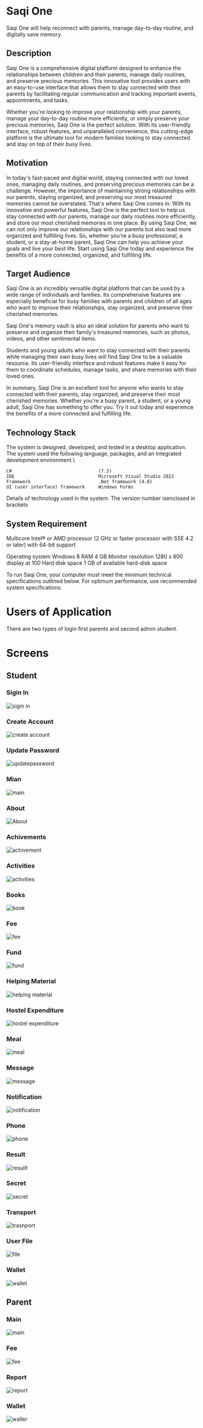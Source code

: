 
# Saqi One

Saqi One will help reconnect with parents, manage day-to-day routine, and digitally save memory.

## Description 

Saqi One is a comprehensive digital platform designed to enhance the relationships between children and their parents, manage daily routines, and preserve precious memories. This innovative tool provides users with an easy-to-use interface that allows them to stay connected with their parents by facilitating regular communication and tracking important events, appointments, and tasks.

Whether you're looking to improve your relationship with your parents, manage your day-to-day routine more efficiently, or simply preserve your precious memories, Saqi One is the perfect solution. With its user-friendly interface, robust features, and unparalleled convenience, this cutting-edge platform is the ultimate tool for modern families looking to stay connected and stay on top of their busy lives.

## Motivation

In today's fast-paced and digital world, staying connected with our loved ones, managing daily routines, and preserving precious memories can be a challenge. However, the importance of maintaining strong relationships with our parents, staying organized, and preserving our most treasured memories cannot be overstated. That's where Saqi One comes in. With its innovative and powerful features, Saqi One is the perfect tool to help us stay connected with our parents, manage our daily routines more efficiently, and store our most cherished memories in one place. By using Saqi One, we can not only improve our relationships with our parents but also lead more organized and fulfilling lives. So, whether you're a busy professional, a student, or a stay-at-home parent, Saqi One can help you achieve your goals and live your best life. Start using Saqi One today and experience the benefits of a more connected, organized, and fulfilling life.

## Target Audience

Saqi One is an incredibly versatile digital platform that can be used by a wide range of individuals and families. Its comprehensive features are especially beneficial for busy families with parents and children of all ages who want to improve their relationships, stay organized, and preserve their cherished memories.

Saqi One's memory vault is also an ideal solution for parents who want to preserve and organize their family's treasured memories, such as photos, videos, and other sentimental items.

Students and young adults who want to stay connected with their parents while managing their own busy lives will find Saqi One to be a valuable resource. Its user-friendly interface and robust features make it easy for them to coordinate schedules, manage tasks, and share memories with their loved ones.

In summary, Saqi One is an excellent tool for anyone who wants to stay connected with their parents, stay organized, and preserve their most cherished memories. Whether you're a busy parent, a student, or a young adult, Saqi One has something to offer you. Try it out today and experience the benefits of a more connected and fulfilling life.



## Technology Stack

The system is designed, developed, and tested in a desktop application. The system used the following language, packages, and an Integrated development environment.\

    C# 								  (7.3)
    IDE                               Microsoft Visual Studio 2022
    Framework                         .Net framework (4.8)
    UI (user interface) framework     Windows Forms                                  

Details of technology used in the system. The version number isenclosed in brackets

## System Requirement

Multicore Intel® or AMD processor (2 GHz or faster processor with SSE 4.2 or later) with 64-bit support

Operating system                                                                         Windows 8
RAM                                                                                                 4 GB
Monitor resolution                                                                       1280 x 800 display at 100
Hard disk space                                                                            1 GB of available hard-disk space

To run Saqi One, your computer must meet the minimum technical specifications outlined below. For optimum performance, use recommended system specifications.

# Users of Application
There are two types of login first parents and second admin student.
# Screens
## Student
### Sigin In
![sigin in](https://user-images.githubusercontent.com/96945594/172011388-24420289-3043-412e-9162-1ab062a8ef79.JPG)
### Create Account
![create account](https://user-images.githubusercontent.com/96945594/172011691-80fd9d00-4faf-4ffa-8081-a6d0ee39aa74.JPG)
### Update Password
![updatepassword](https://user-images.githubusercontent.com/96945594/172011651-0a6307cd-b8f2-4acf-85d3-61e7138e64f2.JPG)
### Mian
![main](https://user-images.githubusercontent.com/96945594/172011738-aa9b7202-eee3-480e-9af1-9e6658f068ca.JPG)
### About
![About](https://user-images.githubusercontent.com/96945594/228990000-77b358af-1f4d-411a-a07c-f1043243c14d.png)
### Achivements
![achivement](https://user-images.githubusercontent.com/96945594/172011782-f11923ce-acdc-49aa-9af6-4db896b80348.JPG)
### Activities
![activities](https://user-images.githubusercontent.com/96945594/172011797-e2e78600-9562-432b-8669-b935a4d36f5c.JPG)
### Books
![book](https://user-images.githubusercontent.com/96945594/172011831-879903bf-ec2e-4786-b906-8ee37ce6de31.JPG)
### Fee
![fee](https://user-images.githubusercontent.com/96945594/172011859-4cf1fd03-fbff-4896-b02b-7012d1db7ab7.JPG)
### Fund
![fund](https://user-images.githubusercontent.com/96945594/172011887-1fc5af9d-a636-4c1e-a5f2-541a074057ca.JPG)
### Helping Material
![helping material](https://user-images.githubusercontent.com/96945594/172011902-f4a99fce-379d-4dcc-9799-728e3d300244.JPG)
### Hostel Expenditure
![hostel expenditure](https://user-images.githubusercontent.com/96945594/172011929-7a7e9537-f17b-4ae3-b2ab-7f9327855039.JPG)
### Meal
![meal](https://user-images.githubusercontent.com/96945594/172011951-86b07b17-0de5-4d07-a0e5-9450102ffdf3.JPG)
### Message
![message](https://user-images.githubusercontent.com/96945594/172011968-7e8b7245-ecf7-4f1e-9686-589fdde3c8dd.JPG)
### Notification
![notification](https://user-images.githubusercontent.com/96945594/172011976-757be844-090c-47a7-a326-a14850f06446.JPG)
### Phone
![phone](https://user-images.githubusercontent.com/96945594/172012013-a77f6443-a85b-4ad2-b648-23d39fe19696.JPG)
### Result
![resullt](https://user-images.githubusercontent.com/96945594/172012084-a360c04d-45d9-4c26-a0e9-7167d43ec2e4.JPG)
### Secret
![secret](https://user-images.githubusercontent.com/96945594/172012102-0c60390b-4a77-42f1-a0cf-b43bf295c808.JPG)
### Transport
![trasnport](https://user-images.githubusercontent.com/96945594/172012153-fb5c6b72-da9e-4717-886a-d25436a3597c.JPG)
### User File
![file](https://user-images.githubusercontent.com/96945594/172012182-9a008e02-3676-4230-a5d8-24debd6bb43d.JPG)
### Wallet
![wallet](https://user-images.githubusercontent.com/96945594/172012242-c50d3c11-1d8a-4b8f-8995-4992941d5aaa.JPG)
## Parent
### Main
![main](https://user-images.githubusercontent.com/96945594/172012343-f59ced66-0ecb-4ebd-9f1f-9ee3d7350836.JPG)
### Fee
![fee](https://user-images.githubusercontent.com/96945594/172012408-6a63ab2c-29c5-4170-9ce0-d077f9d52229.JPG)
### Report
![report](https://user-images.githubusercontent.com/96945594/172012425-93792cb8-fd04-4b6d-94a7-2e56b17693e5.JPG)
### Wallet
![waller](https://user-images.githubusercontent.com/96945594/172012490-99b3f48e-2f26-459b-9d02-577b97be13f2.JPG)





